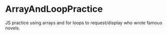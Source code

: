 # ArrayAndLoopPractice
JS practice using arrays and for loops to request/display who wrote famous novels.
